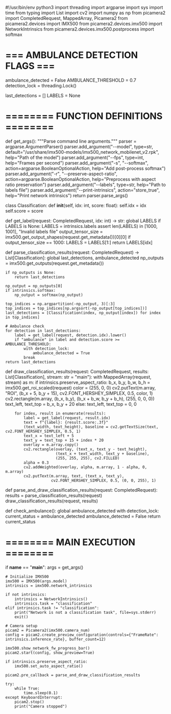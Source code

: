 #!/usr/bin/env python3
import threading
import argparse
import sys
import time
from typing import List
import cv2
import numpy as np
from picamera2 import CompletedRequest, MappedArray, Picamera2
from picamera2.devices import IMX500
from picamera2.devices.imx500 import NetworkIntrinsics
from picamera2.devices.imx500.postprocess import softmax

# === AMBULANCE DETECTION FLAGS ===
ambulance_detected = False
AMBULANCE_THRESHOLD = 0.7
detection_lock = threading.Lock()

last_detections = []
LABELS = None

# ======== FUNCTION DEFINITIONS ========
def get_args():
    """Parse command line arguments."""
    parser = argparse.ArgumentParser()
    parser.add_argument("--model", type=str, 
                      default="/usr/share/imx500-models/imx500_network_mobilenet_v2.rpk",
                      help="Path of the model")
    parser.add_argument("--fps", type=int, help="Frames per second")
    parser.add_argument("-s", "--softmax", action=argparse.BooleanOptionalAction, 
                      help="Add post-process softmax")
    parser.add_argument("-r", "--preserve-aspect-ratio", action=argparse.BooleanOptionalAction,
                      help="Preprocess with aspect ratio preservation")
    parser.add_argument("--labels", type=str, help="Path to labels file")
    parser.add_argument("--print-intrinsics", action="store_true",
                      help="Print network intrinsics")
    return parser.parse_args()

class Classification:
    def __init__(self, idx: int, score: float):
        self.idx = idx
        self.score = score

def get_label(request: CompletedRequest, idx: int) -> str:
    global LABELS
    if LABELS is None:
        LABELS = intrinsics.labels
        assert len(LABELS) in [1000, 1001], "Invalid labels file"
        output_tensor_size = imx500.get_output_shapes(request.get_metadata())[0][0]
        if output_tensor_size == 1000:
            LABELS = LABELS[1:]
    return LABELS[idx]

def parse_classification_results(request: CompletedRequest) -> List[Classification]:
    global last_detections, ambulance_detected
    np_outputs = imx500.get_outputs(request.get_metadata())
    
    if np_outputs is None:
        return last_detections
        
    np_output = np_outputs[0]
    if intrinsics.softmax:
        np_output = softmax(np_output)
    
    top_indices = np.argpartition(-np_output, 3)[:3]
    top_indices = top_indices[np.argsort(-np_output[top_indices])]
    last_detections = [Classification(index, np_output[index]) for index in top_indices]

    # Ambulance check
    for detection in last_detections:
        label = get_label(request, detection.idx).lower()
        if "ambulance" in label and detection.score >= AMBULANCE_THRESHOLD:
            with detection_lock:
                ambulance_detected = True
            break
    return last_detections

def draw_classification_results(request: CompletedRequest, results: List[Classification], stream: str = "main"):
    with MappedArray(request, stream) as m:
        if intrinsics.preserve_aspect_ratio:
            b_x, b_y, b_w, b_h = imx500.get_roi_scaled(request)
            color = (255, 0, 0)
            cv2.putText(m.array, "ROI", (b_x + 5, b_y + 15), cv2.FONT_HERSHEY_SIMPLEX, 0.5, color, 1)
            cv2.rectangle(m.array, (b_x, b_y), (b_x + b_w, b_y + b_h), (255, 0, 0, 0))
            text_left, text_top = b_x, b_y + 20
        else:
            text_left, text_top = 0, 0
        
        for index, result in enumerate(results):
            label = get_label(request, result.idx)
            text = f"{label}: {result.score:.3f}"
            (text_width, text_height), baseline = cv2.getTextSize(text, cv2.FONT_HERSHEY_SIMPLEX, 0.5, 1)
            text_x = text_left + 5
            text_y = text_top + 15 + index * 20
            overlay = m.array.copy()
            cv2.rectangle(overlay, (text_x, text_y - text_height),
                          (text_x + text_width, text_y + baseline),
                          (255, 255, 255), cv2.FILLED)
            alpha = 0.3
            cv2.addWeighted(overlay, alpha, m.array, 1 - alpha, 0, m.array)
            cv2.putText(m.array, text, (text_x, text_y),
                        cv2.FONT_HERSHEY_SIMPLEX, 0.5, (0, 0, 255), 1)

def parse_and_draw_classification_results(request: CompletedRequest):
    results = parse_classification_results(request)
    draw_classification_results(request, results)

def check_ambulance():
    global ambulance_detected
    with detection_lock:
        current_status = ambulance_detected
        ambulance_detected = False
    return current_status

# ======== MAIN EXECUTION ========
if __name__ == "__main__":
    args = get_args()
    
    # Initialize IMX500
    imx500 = IMX500(args.model)
    intrinsics = imx500.network_intrinsics
    
    if not intrinsics:
        intrinsics = NetworkIntrinsics()
        intrinsics.task = "classification"
    elif intrinsics.task != "classification":
        print("Network is not a classification task", file=sys.stderr)
        exit()

    # Camera setup
    picam2 = Picamera2(imx500.camera_num)
    config = picam2.create_preview_configuration(controls={"FrameRate": intrinsics.inference_rate}, buffer_count=12)
    
    imx500.show_network_fw_progress_bar()
    picam2.start(config, show_preview=True)
    
    if intrinsics.preserve_aspect_ratio:
        imx500.set_auto_aspect_ratio()
    
    picam2.pre_callback = parse_and_draw_classification_results
    
    try:
        while True:
            time.sleep(0.1)
    except KeyboardInterrupt:
        picam2.stop()
        print("Camera stopped")
   
